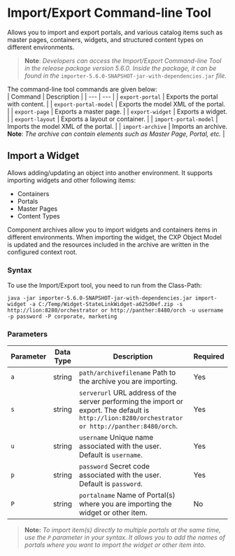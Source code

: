 # **Import/Export Command-line Tool**
Allows you to import and export portals, and various catalog items such as master pages, containers, widgets, and structured content types on different environments.  
> **Note**: *Developers can access the Import/Export Command-line Tool in the release package version 5.6.0. Inside the package, it can be found in the* `importer-5.6.0-SNAPSHOT-jar-with-dependencies.jar` *file.*


The command-line tool commands are given below:  
| Command | Description |
| --- | --- |
| `export-portal` | Exports the portal with content. |
| `export-portal-model` | Exports the model XML of the portal. |
|  `export-page` | Exports a master page. |
| `export-widget` | Exports a widget. |
| `export-layout` | Exports a layout or container. |
| `import-portal-model` | Imports the model XML of the portal. |
| `import-archive` | Imports an archive. <br/> **Note**: *The archive can contain elements such as Master Page, Portal, etc.* |

## Import a Widget  
Allows adding/updating an object into another environment. It supports importing widgets and other following items:  
- Containers
- Portals
- Master Pages
- Content Types

Component archives allow you to import widgets and containers items in different environments.  When importing the widget, the CXP Object Model is updated and the resources included in the archive are written in the configured context root.  

### Syntax
To use the Import/Export tool, you need to run from the Class-Path:
```
java -jar importer-5.6.0-SNAPSHOT-jar-with-dependencies.jar import-widget -a C:/Temp/Widget-StateLinkWidget-a625d0ef.zip -s http://lion:8280/orchestrator or http://panther:8480/orch -u username -p password -P corporate, marketing
```  
### Parameters
| Parameter | Data Type | Description | Required |
| --- | --- | --- | --- |
| `a` | string | `path/archivefilename` Path to the archive you are importing. | Yes |
| `s` | string | `serverurl` URL address of the server performing the import or export. The default is `http://lion:8280/orchestrator or http://panther:8480/orch`. | Yes |
| `u` | string | `username` Unique name associated with the user. Default is `username`. | Yes |
| `p` | string | `password` Secret code associated with the user. Default is `password`. | Yes |
| `P` | string | `portalname` Name of Portal(s) where you are importing the widget or other item. | No |

> **Note:** *To import item(s) directly to multiple portals at the same time, use the `P` parameter in your syntax. It allows you to add the names of portals where you want to import the widget or other item into*.